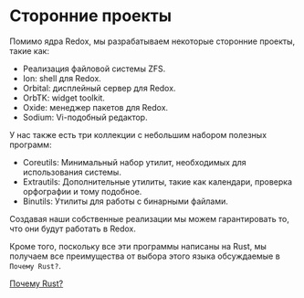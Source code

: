 Сторонние проекты
=============

Помимо ядра Redox, мы разрабатываем некоторые сторонние проекты, такие как:

- Реализация файловой системы ZFS.
- Ion: shell для Redox.
- Orbital: дисплейный сервер для Redox.
- OrbTK: widget toolkit.
- Oxide: менеджер пакетов для Redox.
- Sodium: Vi-подобный редактор.

У нас также есть три коллекции с небольшим набором полезных программ:
- Coreutils: Минимальный набор утилит, необходимых для использования системы.
- Extrautils: Дополнительные утилиты, такие как календари, проверка орфографии и тому подобное.
- Binutils: Утилиты для работы с бинарными файлами.

Создавая наши собственные реализации мы можем гарантировать то, что они будут работать в Redox.

Кроме того, поскольку все эти программы написаны на Rust, мы получаем все преимущества от выбора этого языка обсуждаемые в `Почему Rust?`.

[Почему Rust?](introduction/why_rust.md)
